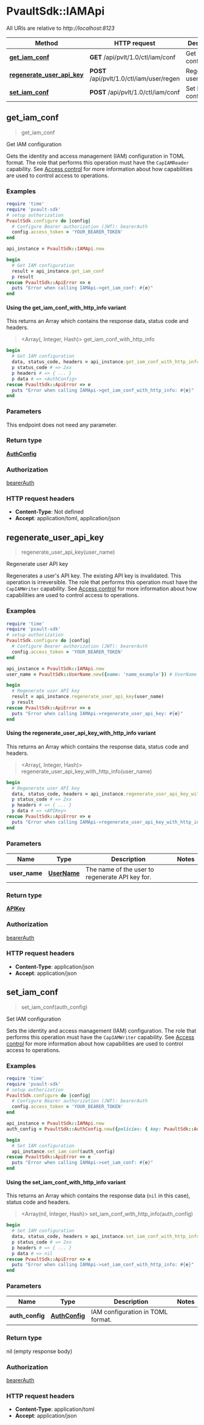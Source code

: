 # PvaultSdk::IAMApi

All URIs are relative to *http://localhost:8123*

| Method | HTTP request | Description |
| ------ | ------------ | ----------- |
| [**get_iam_conf**](IAMApi.md#get_iam_conf) | **GET** /api/pvlt/1.0/ctl/iam/conf | Get IAM configuration |
| [**regenerate_user_api_key**](IAMApi.md#regenerate_user_api_key) | **POST** /api/pvlt/1.0/ctl/iam/user/regen | Regenerate user API key |
| [**set_iam_conf**](IAMApi.md#set_iam_conf) | **POST** /api/pvlt/1.0/ctl/iam/conf | Set IAM configuration |


## get_iam_conf

> <AuthConfig> get_iam_conf

Get IAM configuration

Gets the identity and access management (IAM) configuration in TOML format.  The role that performs this operation must have the `CapIAMReader` capability. See [Access control](/data-security/identity-and-access-management#access-control) for more information about how capabilities are used to control access to operations.

### Examples

```ruby
require 'time'
require 'pvault-sdk'
# setup authorization
PvaultSdk.configure do |config|
  # Configure Bearer authorization (JWT): bearerAuth
  config.access_token = 'YOUR_BEARER_TOKEN'
end

api_instance = PvaultSdk::IAMApi.new

begin
  # Get IAM configuration
  result = api_instance.get_iam_conf
  p result
rescue PvaultSdk::ApiError => e
  puts "Error when calling IAMApi->get_iam_conf: #{e}"
end
```

#### Using the get_iam_conf_with_http_info variant

This returns an Array which contains the response data, status code and headers.

> <Array(<AuthConfig>, Integer, Hash)> get_iam_conf_with_http_info

```ruby
begin
  # Get IAM configuration
  data, status_code, headers = api_instance.get_iam_conf_with_http_info
  p status_code # => 2xx
  p headers # => { ... }
  p data # => <AuthConfig>
rescue PvaultSdk::ApiError => e
  puts "Error when calling IAMApi->get_iam_conf_with_http_info: #{e}"
end
```

### Parameters

This endpoint does not need any parameter.

### Return type

[**AuthConfig**](AuthConfig.md)

### Authorization

[bearerAuth](../README.md#bearerAuth)

### HTTP request headers

- **Content-Type**: Not defined
- **Accept**: application/toml, application/json


## regenerate_user_api_key

> <APIKey> regenerate_user_api_key(user_name)

Regenerate user API key

Regenerates a user's API key. The existing API key is invalidated. This operation is irreversible.  The role that performs this operation must have the `CapIAMWriter` capability. See [Access control](/data-security/identity-and-access-management#access-control) for more information about how capabilities are used to control access to operations.

### Examples

```ruby
require 'time'
require 'pvault-sdk'
# setup authorization
PvaultSdk.configure do |config|
  # Configure Bearer authorization (JWT): bearerAuth
  config.access_token = 'YOUR_BEARER_TOKEN'
end

api_instance = PvaultSdk::IAMApi.new
user_name = PvaultSdk::UserName.new({name: 'name_example'}) # UserName | The name of the user to regenerate API key for.

begin
  # Regenerate user API key
  result = api_instance.regenerate_user_api_key(user_name)
  p result
rescue PvaultSdk::ApiError => e
  puts "Error when calling IAMApi->regenerate_user_api_key: #{e}"
end
```

#### Using the regenerate_user_api_key_with_http_info variant

This returns an Array which contains the response data, status code and headers.

> <Array(<APIKey>, Integer, Hash)> regenerate_user_api_key_with_http_info(user_name)

```ruby
begin
  # Regenerate user API key
  data, status_code, headers = api_instance.regenerate_user_api_key_with_http_info(user_name)
  p status_code # => 2xx
  p headers # => { ... }
  p data # => <APIKey>
rescue PvaultSdk::ApiError => e
  puts "Error when calling IAMApi->regenerate_user_api_key_with_http_info: #{e}"
end
```

### Parameters

| Name | Type | Description | Notes |
| ---- | ---- | ----------- | ----- |
| **user_name** | [**UserName**](UserName.md) | The name of the user to regenerate API key for. |  |

### Return type

[**APIKey**](APIKey.md)

### Authorization

[bearerAuth](../README.md#bearerAuth)

### HTTP request headers

- **Content-Type**: application/json
- **Accept**: application/json


## set_iam_conf

> set_iam_conf(auth_config)

Set IAM configuration

Sets the identity and access management (IAM) configuration.  The role that performs this operation must have the `CapIAMWriter` capability. See [Access control](/data-security/identity-and-access-management#access-control) for more information about how capabilities are used to control access to operations.

### Examples

```ruby
require 'time'
require 'pvault-sdk'
# setup authorization
PvaultSdk.configure do |config|
  # Configure Bearer authorization (JWT): bearerAuth
  config.access_token = 'YOUR_BEARER_TOKEN'
end

api_instance = PvaultSdk::IAMApi.new
auth_config = PvaultSdk::AuthConfig.new({policies: { key: PvaultSdk::AuthPolicy.new({operations: ['operations_example'], policy_type: 'policy_type_example', reasons: ['reasons_example'], resources: ['resources_example']})}, roles: { key: PvaultSdk::AuthRole.new({capabilities: ['capabilities_example'], policies: ['policies_example']})}, users: { key: PvaultSdk::AuthUser.new({disabled: false, role: 'role_example'})}}) # AuthConfig | IAM configuration in TOML format.

begin
  # Set IAM configuration
  api_instance.set_iam_conf(auth_config)
rescue PvaultSdk::ApiError => e
  puts "Error when calling IAMApi->set_iam_conf: #{e}"
end
```

#### Using the set_iam_conf_with_http_info variant

This returns an Array which contains the response data (`nil` in this case), status code and headers.

> <Array(nil, Integer, Hash)> set_iam_conf_with_http_info(auth_config)

```ruby
begin
  # Set IAM configuration
  data, status_code, headers = api_instance.set_iam_conf_with_http_info(auth_config)
  p status_code # => 2xx
  p headers # => { ... }
  p data # => nil
rescue PvaultSdk::ApiError => e
  puts "Error when calling IAMApi->set_iam_conf_with_http_info: #{e}"
end
```

### Parameters

| Name | Type | Description | Notes |
| ---- | ---- | ----------- | ----- |
| **auth_config** | [**AuthConfig**](AuthConfig.md) | IAM configuration in TOML format. |  |

### Return type

nil (empty response body)

### Authorization

[bearerAuth](../README.md#bearerAuth)

### HTTP request headers

- **Content-Type**: application/toml
- **Accept**: application/json

